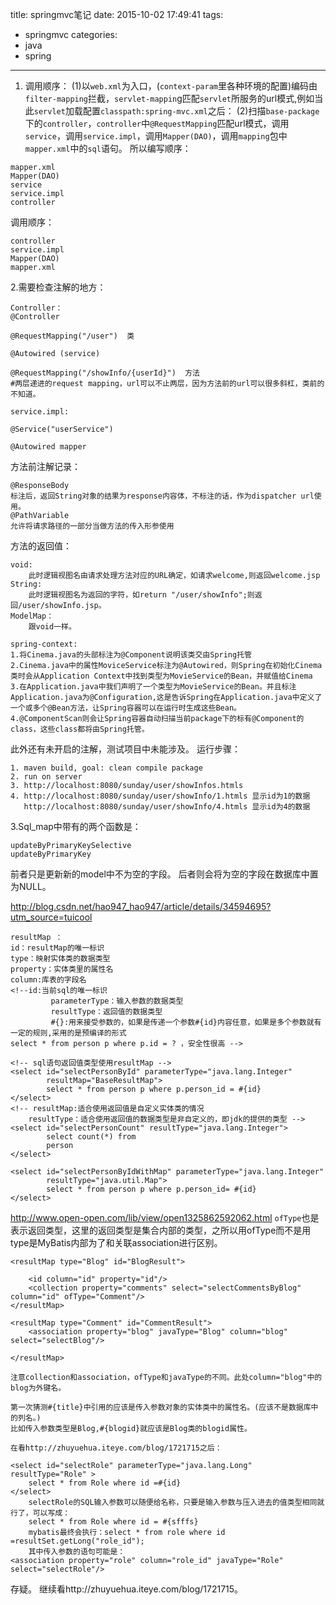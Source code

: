 title: springmvc笔记
date: 2015-10-02 17:49:41
tags:
- springmvc
categories:
- java
- spring

---


1. 调用顺序：
(1)以`web.xml`为入口，(`context-param`里各种环境的配置)编码由`filter-mapping`拦截，`servlet-mappin`g匹配`servlet`所服务的url模式,例如当此`servlet`加载配置`classpath:spring-mvc.xml`之后：
(2)扫描`base-package`下的`controller`，`controller`中`@RequestMapping`匹配url模式，调用`service`，调用`service.impl`，调用`Mapper(DAO)`，调用`mapping`包中`mapper.xml`中的`sql`语句。
所以编写顺序：
```
mapper.xml
Mapper(DAO)
service
service.impl
controller
```
调用顺序：
```
controller
service.impl
Mapper(DAO)
mapper.xml
```
2.需要检查注解的地方：
```
Controller：
@Controller  

@RequestMapping("/user")  类

@Autowired (service)

@RequestMapping("/showInfo/{userId}")  方法
#两层递进的request mapping，url可以不止两层，因为方法前的url可以很多斜杠，类前的不知道。

service.impl:

@Service("userService")

@Autowired mapper
```
方法前注解记录：
```
@ResponseBody
标注后，返回String对象的结果为response内容体，不标注的话，作为dispatcher url使用。
@PathVariable 
允许将请求路径的一部分当做方法的传入形参使用
```
方法的返回值：
```
void: 
	此时逻辑视图名由请求处理方法对应的URL确定，如请求welcome,则返回welcome.jsp
String:
	此时逻辑视图名为返回的字符，如return "/user/showInfo";则返回/user/showInfo.jsp。  
ModelMap：
	跟void一样。
```
```
spring-context:
1.将Cinema.java的头部标注为@Component说明该类交由Spring托管
2.Cinema.java中的属性MoviceService标注为@Autowired，则Spring在初始化Cinema类时会从Application Context中找到类型为MovieService的Bean，并赋值给Cinema
3.在Application.java中我们声明了一个类型为MovieService的Bean。并且标注Application.java为@Configuration,这是告诉Spring在Application.java中定义了一个或多个@Bean方法，让Spring容器可以在运行时生成这些Bean。
4.@ComponentScan则会让Spring容器自动扫描当前package下的标有@Component的class，这些class都将由Spring托管。
```
此外还有未开启的注解，测试项目中未能涉及。
运行步骤：
```
1. maven build, goal: clean compile package
2. run on server
3. http://localhost:8080/sunday/user/showInfos.htmls
4. http://localhost:8080/sunday/user/showInfo/1.htmls 显示id为1的数据
   http://localhost:8080/sunday/user/showInfo/4.htmls 显示id为4的数据
```
3.Sql_map中带有的两个函数是：
```
updateByPrimaryKeySelective
updateByPrimaryKey
```
前者只是更新新的model中不为空的字段。
后者则会将为空的字段在数据库中置为NULL。

http://blog.csdn.net/hao947_hao947/article/details/34594695?utm_source=tuicool
```
resultMap ：  
id：resultMap的唯一标识
type：映射实体类的数据类型
property：实体类里的属性名
column:库表的字段名
<!--id:当前sql的唯一标识  
         parameterType：输入参数的数据类型   
         resultType：返回值的数据类型   
         #{}:用来接受参数的，如果是传递一个参数#{id}内容任意，如果是多个参数就有一定的规则,采用的是预编译的形式
select * from person p where p.id = ? ，安全性很高 -->

<!-- sql语句返回值类型使用resultMap -->  
<select id="selectPersonById" parameterType="java.lang.Integer"  
        resultMap="BaseResultMap">  
        select * from person p where p.person_id = #{id}  
</select>  
<!-- resultMap:适合使用返回值是自定义实体类的情况   
    resultType：适合使用返回值的数据类型是非自定义的，即jdk的提供的类型 -->  
<select id="selectPersonCount" resultType="java.lang.Integer">  
        select count(*) from  
        person  
</select>  

<select id="selectPersonByIdWithMap" parameterType="java.lang.Integer"  
        resultType="java.util.Map">  
        select * from person p where p.person_id= #{id}  
</select>  
```
http://www.open-open.com/lib/view/open1325862592062.html
`ofType`也是表示返回类型，这里的返回类型是集合内部的类型，之所以用ofType而不是用type是MyBatis内部为了和关联association进行区别。
```
<resultMap type="Blog" id="BlogResult">

	<id column="id" property="id"/>
	<collection property="comments" select="selectCommentsByBlog" column="id" ofType="Comment"/>
</resultMap>

<resultMap type="Comment" id="CommentResult">
	<association property="blog" javaType="Blog" column="blog" select="selectBlog"/>

</resultMap>
```
	注意collection和association，ofType和javaType的不同。此处column="blog"中的blog为外键名。

	第一次猜测#{title}中引用的应该是传入参数对象的实体类中的属性名。(应该不是数据库中的列名。)
	比如传入参数类型是Blog,#{blogid}就应该是Blog类的blogid属性。 

	在看http://zhuyuehua.iteye.com/blog/1721715之后：
```
<select id="selectRole" parameterType="java.lang.Long" resultType="Role" >     
    select * from Role where id =#{id}     
</select>   
	selectRole的SQL输入参数可以随便给名称，只要是输入参数与压入进去的值类型相同就行了，可以写成：
	select * from Role where id = #{sfffs}   
	mybatis最终会执行：select * from role where id =resultSet.getLong("role_id");  
	其中传入参数的语句可能是：
<association property="role" column="role_id" javaType="Role" select="selectRole"/>  
```
存疑。
	继续看http://zhuyuehua.iteye.com/blog/1721715。


